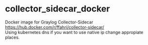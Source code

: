 # collector_sidecar_docker
Docker image for Graylog Collector-Sidecar
https://hub.docker.com/r/ffahri/collector-sidecar/
<br>
Using kubernetes dns if you want to use native ip change appropiate places.
